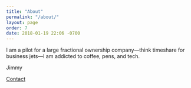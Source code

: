 ```yaml
---
title: "About"
permalink: "/about/"
layout: page
order: 7
date: 2018-01-19 22:06 -0700
---
```

I am a pilot for a large fractional ownership company—think timeshare for business jets—I am addicted to coffee, pens, and tech. 

Jimmy

[Contact](mailto:jimmy@jmreekes.com)
